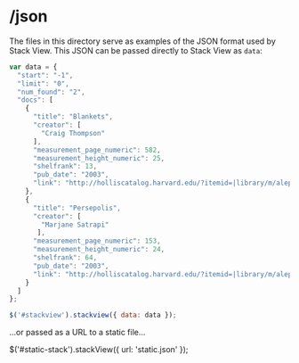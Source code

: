 # /json

The files in this directory serve as examples of the JSON format used by Stack View.  This JSON can be passed directly to Stack View as `data`:

```js
var data = {
  "start": "-1",
  "limit": "0",
  "num_found": "2",
  "docs": [
    {
      "title": "Blankets",
      "creator": [
        "Craig Thompson"
      ],
      "measurement_page_numeric": 582,
      "measurement_height_numeric": 25,
      "shelfrank": 13,
      "pub_date": "2003",
      "link": "http://holliscatalog.harvard.edu/?itemid=|library/m/aleph|009189638"
    },
    {
      "title": "Persepolis",
      "creator": [
        "Marjane Satrapi"
       ],
      "measurement_page_numeric": 153,
      "measurement_height_numeric": 24,
      "shelfrank": 64,
      "pub_date": "2003",
      "link": "http://holliscatalog.harvard.edu/?itemid=|library/m/aleph|009098946"
    }
  ]
};

$('#stackview').stackview({ data: data });
```

...or passed as a URL to a static file...

$('#static-stack').stackView({
  url: 'static.json'
});